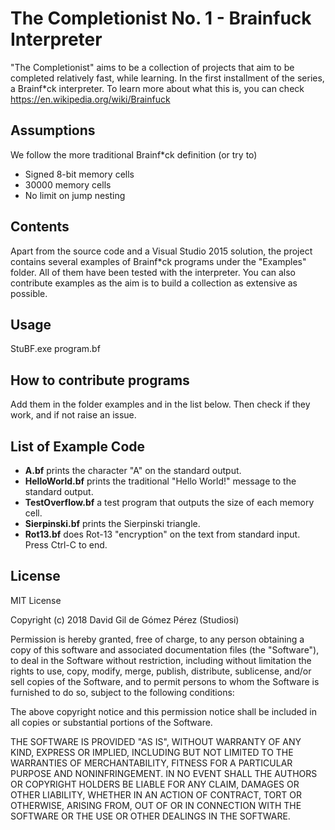 # The Completionist No. 1 - Brainfuck Interpreter

"The Completionist" aims to be a collection of projects that aim to be completed relatively fast, while learning. In the first installment of the series, a Brainf*ck interpreter. To learn more about what this is, you can check https://en.wikipedia.org/wiki/Brainfuck

## Assumptions

We follow the more traditional Brainf*ck definition (or try to)

* Signed 8-bit memory cells
* 30000 memory cells
* No limit on jump nesting

## Contents

Apart from the source code and a Visual Studio 2015 solution, the project contains several examples of Brainf*ck programs under the "Examples" folder. All of them have been tested with the interpreter. You can also contribute examples as the aim is to build a collection as extensive as possible.

## Usage

StuBF.exe program.bf

## How to contribute programs

Add them in the folder examples and in the list below. Then check if they work, and if not raise an issue.

## List of Example Code

* **A.bf** prints the character "A" on the standard output.
* **HelloWorld.bf** prints the traditional "Hello World!" message to the standard output.
* **TestOverflow.bf** a test program that outputs the size of each memory cell.
* **Sierpinski.bf** prints the Sierpinski triangle.
* **Rot13.bf** does Rot-13 "encryption" on the text from standard input. Press Ctrl-C to end.

## License

MIT License

Copyright (c) 2018 David Gil de Gómez Pérez (Studiosi)

Permission is hereby granted, free of charge, to any person obtaining a copy
of this software and associated documentation files (the "Software"), to deal
in the Software without restriction, including without limitation the rights
to use, copy, modify, merge, publish, distribute, sublicense, and/or sell
copies of the Software, and to permit persons to whom the Software is
furnished to do so, subject to the following conditions:

The above copyright notice and this permission notice shall be included in all
copies or substantial portions of the Software.

THE SOFTWARE IS PROVIDED "AS IS", WITHOUT WARRANTY OF ANY KIND, EXPRESS OR
IMPLIED, INCLUDING BUT NOT LIMITED TO THE WARRANTIES OF MERCHANTABILITY,
FITNESS FOR A PARTICULAR PURPOSE AND NONINFRINGEMENT. IN NO EVENT SHALL THE
AUTHORS OR COPYRIGHT HOLDERS BE LIABLE FOR ANY CLAIM, DAMAGES OR OTHER
LIABILITY, WHETHER IN AN ACTION OF CONTRACT, TORT OR OTHERWISE, ARISING FROM,
OUT OF OR IN CONNECTION WITH THE SOFTWARE OR THE USE OR OTHER DEALINGS IN THE
SOFTWARE.